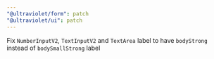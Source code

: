 ```yaml
---
"@ultraviolet/form": patch
"@ultraviolet/ui": patch
---
```


Fix `NumberInputV2`, `TextInputV2` and `TextArea` label to have `bodyStrong` instead of `bodySmallStrong` label
